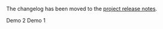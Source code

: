 The changelog has been moved to the [project release notes](https://docs.netbox.dev/en/stable/release-notes/).

Demo 2
Demo 1

